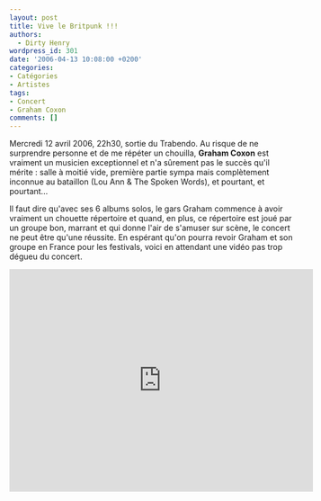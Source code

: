 ```yaml
---
layout: post
title: Vive le Britpunk !!!
authors:
  - Dirty Henry
wordpress_id: 301
date: '2006-04-13 10:08:00 +0200'
categories:
- Catégories
- Artistes
tags:
- Concert
- Graham Coxon
comments: []
---
```

Mercredi 12 avril 2006, 22h30, sortie du Trabendo. Au risque de ne surprendre personne et de me répéter un chouilla, __Graham Coxon__ est vraiment un musicien exceptionnel et n'a sûrement pas le succès qu'il mérite : salle à moitié vide, première partie sympa mais complètement inconnue au bataillon (Lou Ann & The Spoken Words), et pourtant, et pourtant... 

<img514>

Il faut dire qu'avec ses 6 albums solos, le gars Graham commence à avoir vraiment un chouette répertoire et quand, en plus, ce répertoire est joué par un groupe bon, marrant et qui donne l'air de s'amuser sur scène, le concert ne peut être qu'une réussite. En espérant qu'on pourra revoir Graham et son groupe en France pour les festivals, voici en attendant une vidéo pas trop dégueu du concert.

<iframe width="540" height="396" src="http://www.youtube.com/embed/UdmhhZsZTi4" frameborder="0" allowfullscreen></iframe>
